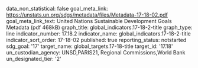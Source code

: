 data_non_statistical: false
goal_meta_link: https://unstats.un.org/sdgs/metadata/files/Metadata-17-18-02.pdf
goal_meta_link_text: United Nations Sustainable Development Goals Metadata (pdf 468kB)
graph_title: global_indicators.17-18-2-title
graph_type: line
indicator_number: 17.18.2
indicator_name: global_indicators.17-18-2-title
indicator_sort_order: 17-18-02
published: true
reporting_status: notstarted
sdg_goal: '17'
target_name: global_targets.17-18-title
target_id: '17.18'
un_custodian_agency: UNSD,PARIS21, Regional Commissions,World Bank
un_designated_tier: '2'